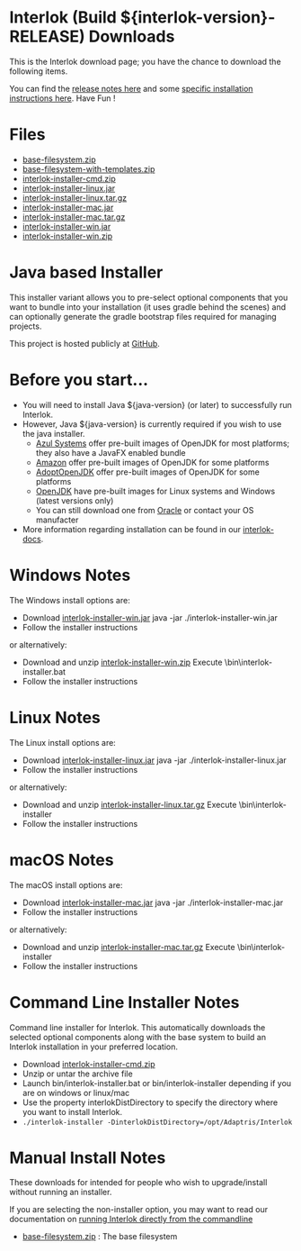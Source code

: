 # Interlok (Build ${interlok-version}-RELEASE) Downloads

This is the Interlok download page; you have the chance to download the following items.

You can find the [release notes here](https://interlok.adaptris.net/interlok-docs${java-version}/#/pages/overview/changelog?id=version-${interlok-version-int}) and some [specific installation instructions here](https://interlok.adaptris.net/interlok-docs${java-version}/#/pages/overview/adapter-installation). Have Fun !

# Files

- [base-filesystem.zip](https://nexus.adaptris.net/nexus/service/local/repositories/releases/content/com/adaptris/interlok-base-filesystem/1.1.0/interlok-base-filesystem-1.1.0.zip)
- [base-filesystem-with-templates.zip](https://nexus.adaptris.net/nexus/service/local/repositories/releases/content/com/adaptris/interlok-base-filesystem/1.1.0/interlok-base-filesystem-1.1.0-with-templates.zip)
- [interlok-installer-cmd.zip](https://nexus.adaptris.net/nexus/service/local/repositories/releases/content/com/adaptris/interlok-installer-cmd/${interlok-version}-RELEASE/interlok-installer-cmd-${interlok-version}-RELEASE.zip)
- [interlok-installer-linux.jar](https://nexus.adaptris.net/nexus/service/local/repositories/releases/content/com/adaptris/interlok-installer/${interlok-version}-RELEASE/interlok-installer-${interlok-version}-RELEASE-linux.jar)
- [interlok-installer-linux.tar.gz](https://nexus.adaptris.net/nexus/service/local/repositories/releases/content/com/adaptris/interlok-installer/${interlok-version}-RELEASE/interlok-installer-${interlok-version}-RELEASE-linux.tar.gz)
- [interlok-installer-mac.jar](https://nexus.adaptris.net/nexus/service/local/repositories/releases/content/com/adaptris/interlok-installer/${interlok-version}-RELEASE/interlok-installer-${interlok-version}-RELEASE-mac.jar)
- [interlok-installer-mac.tar.gz](https://nexus.adaptris.net/nexus/service/local/repositories/releases/content/com/adaptris/interlok-installer/${interlok-version}-RELEASE/interlok-installer-${interlok-version}-RELEASE-mac.tar.gz)
- [interlok-installer-win.jar](https://nexus.adaptris.net/nexus/service/local/repositories/releases/content/com/adaptris/interlok-installer/${interlok-version}-RELEASE/interlok-installer-${interlok-version}-RELEASE-win.jar)
- [interlok-installer-win.zip](https://nexus.adaptris.net/nexus/service/local/repositories/releases/content/com/adaptris/interlok-installer/${interlok-version}-RELEASE/interlok-installer-${interlok-version}-RELEASE-win.zip)

# Java based Installer

This installer variant allows you to pre-select optional components that you want to bundle into your installation (it uses gradle behind the scenes) and can optionally generate the gradle bootstrap files required for managing projects.

This project is hosted publicly at [GitHub](https://github.com/adaptris/interlok-installer).

# Before you start...

- You will need to install Java ${java-version} (or later) to successfully run Interlok.
- However, Java ${java-version} is currently required if you wish to use the java installer.
  - [Azul Systems](https://www.azul.com/downloads/zulu-community/) offer pre-built images of OpenJDK for most platforms; they also have a JavaFX enabled bundle
  - [Amazon](https://aws.amazon.com/corretto/) offer pre-built images of OpenJDK for some platforms
  - [AdoptOpenJDK](https://adoptopenjdk.net/) offer pre-built images of OpenJDK for some platforms
  - [OpenJDK](https://openjdk.java.net/install) have pre-built images for Linux systems and Windows (latest versions only)
  - You can still download one from [Oracle](http://www.oracle.com/technetwork/java/index.html) or contact your OS manufacter
- More information regarding installation can be found in our [interlok-docs](https://interlok.adaptris.net/interlok-docs${java-version}/#/pages/overview/adapter-installation).

# Windows Notes

The Windows install options are:

- Download [interlok-installer-win.jar](https://nexus.adaptris.net/nexus/service/local/repositories/releases/content/com/adaptris/interlok-installer/${interlok-version}-RELEASE/interlok-installer-${interlok-version}-RELEASE-win.jar)
java -jar ./interlok-installer-win.jar
- Follow the installer instructions

or alternatively:

- Download and unzip [interlok-installer-win.zip](https://nexus.adaptris.net/nexus/service/local/repositories/releases/content/com/adaptris/interlok-installer/${interlok-version}-RELEASE/interlok-installer-${interlok-version}-RELEASE-win.zip)
Execute \bin\interlok-installer.bat
- Follow the installer instructions

# Linux Notes

The Linux install options are:

- Download [interlok-installer-linux.jar](https://nexus.adaptris.net/nexus/service/local/repositories/releases/content/com/adaptris/interlok-installer/${interlok-version}-RELEASE/interlok-installer-${interlok-version}-RELEASE-linux.jar)
java -jar ./interlok-installer-linux.jar
- Follow the installer instructions

or alternatively:

- Download and unzip [interlok-installer-linux.tar.gz](https://nexus.adaptris.net/nexus/service/local/repositories/releases/content/com/adaptris/interlok-installer/${interlok-version}-RELEASE/interlok-installer-${interlok-version}-RELEASE-linux.tar.gz)
Execute \bin\interlok-installer
- Follow the installer instructions

# macOS Notes

The macOS install options are:

- Download [interlok-installer-mac.jar](https://nexus.adaptris.net/nexus/service/local/repositories/releases/content/com/adaptris/interlok-installer/${interlok-version}-RELEASE/interlok-installer-${interlok-version}-RELEASE-mac.jar)
java -jar ./interlok-installer-mac.jar
- Follow the installer instructions

or alternatively:

- Download and unzip [interlok-installer-mac.tar.gz](https://nexus.adaptris.net/nexus/service/local/repositories/releases/content/com/adaptris/interlok-installer/${interlok-version}-RELEASE/interlok-installer-${interlok-version}-RELEASE-mac.tar.gz)
Execute \bin\interlok-installer
- Follow the installer instructions

# Command Line Installer Notes

Command line installer for Interlok. This automatically downloads the selected optional components along with the base system to build an Interlok installation in your preferred location.

- Download [interlok-installer-cmd.zip](https://nexus.adaptris.net/nexus/service/local/repositories/releases/content/com/adaptris/interlok-installer-cmd/${interlok-version}-RELEASE/interlok-installer-cmd-${interlok-version}-RELEASE.zip)
- Unzip or untar the archive file
- Launch bin/interlok-installer.bat or bin/interlok-installer depending if you are on windows or linux/mac
- Use the property interlokDistDirectory to specify the directory where you want to install Interlok.
- `./interlok-installer -DinterlokDistDirectory=/opt/Adaptris/Interlok`

# Manual Install Notes

These downloads for intended for people who wish to upgrade/install without running an installer.

If you are selecting the non-installer option, you may want to read our documentation on [running Interlok directly from the commandline](https://interlok.adaptris.net/interlok-docs${java-version}/#/pages/overview/adapter-commandline?id=running-directly-from-the-commandline)

- [base-filesystem.zip](https://nexus.adaptris.net/nexus/service/local/repositories/releases/content/com/adaptris/interlok-base-filesystem/1.1.0/interlok-base-filesystem-1.1.0.zip) : The base filesystem
